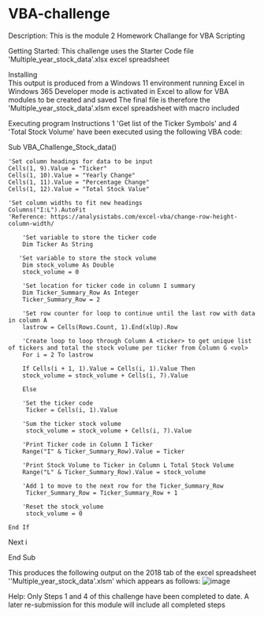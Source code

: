 # VBA-challenge

Description:
  This is the module 2 Homework Challange for VBA Scripting

Getting Started:
  This challenge uses the Starter Code file 'Multiple_year_stock_data'.xlsx excel spreadsheet

Installing  
  This output is produced from a Windows 11 environment running Excel in Windows 365
  Developer mode is activated in Excel to allow for VBA modules to be created and saved 
  The final file is therefore the 'Multiple_year_stock_data'.xlsm excel spreadsheet with macro included

Executing program
  Instructions 1 'Get list of the Ticker Symbols' and 4 'Total Stock Volume' have been executed using the following VBA code:

Sub VBA_Challenge_Stock_data()

    'Set column headings for data to be input
    Cells(1, 9).Value = "Ticker"
    Cells(1, 10).Value = "Yearly Change"
    Cells(1, 11).Value = "Percentage Change"
    Cells(1, 12).Value = "Total Stock Value"

    'Set column widths to fit new headings
    Columns("I:L").AutoFit
    'Reference: https://analysistabs.com/excel-vba/change-row-height-column-width/
    
        'Set variable to store the ticker code
        Dim Ticker As String
    
       'Set variable to store the stock volume
        Dim stock_volume As Double
        stock_volume = 0

        'Set location for ticker code in column I summary
        Dim Ticker_Summary_Row As Integer
        Ticker_Summary_Row = 2
        
        'Set row counter for loop to continue until the last row with data in column A
        lastrow = Cells(Rows.Count, 1).End(xlUp).Row
                       
        'Create loop to loop through Column A <ticker> to get unique list of tickers and total the stock volume per ticker from Column G <vol>
        For i = 2 To lastrow
        
        If Cells(i + 1, 1).Value = Cells(i, 1).Value Then
        stock_volume = stock_volume + Cells(i, 7).Value
                
        Else
        
        'Set the ticker code
         Ticker = Cells(i, 1).Value
        
        'Sum the ticker stock volume
         stock_volume = stock_volume + Cells(i, 7).Value
        
        'Print Ticker code in Column I Ticker
        Range("I" & Ticker_Summary_Row).Value = Ticker
        
        'Print Stock Volume to Ticker in Column L Total Stock Volume
        Range("L" & Ticker_Summary_Row).Value = stock_volume
        
        'Add 1 to move to the next row for the Ticker_Summary_Row
         Ticker_Summary_Row = Ticker_Summary_Row + 1
        
        'Reset the stock_volume
         stock_volume = 0
        
    End If
    
  Next i

End Sub


This produces the following output on the 2018 tab of the excel spreadsheet ''Multiple_year_stock_data'.xlsm'
which appears as follows:
![image](https://github.com/ElizabethDashwood/VBA-challenge/assets/160380658/16fea123-9213-49c3-9339-06874e9d22ba)

Help:
Only Steps 1 and 4 of this challenge have been completed to date. 
A later re-submission for this module will include all completed steps
